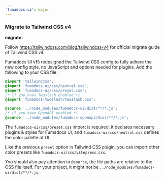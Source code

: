 ```yaml
---
'fumadocs-ui': major
---
```


### Migrate to Tailwind CSS v4

**migrate:**

Follow https://tailwindcss.com/blog/tailwindcss-v4 for official migrate guide of Tailwind CSS v4.

Fumadocs UI v15 redesigned the Tailwind CSS config to fully adhere the new config style, no JavaScript and options needed for plugins.
Add the following to your CSS file:

```css
@import 'tailwindcss';
@import 'fumadocs-ui/css/neutral.css';
@import 'fumadocs-ui/css/preset.css';
/* if you have Twoslash enabled */
@import 'fumadocs-twoslash/twoslash.css';

@source '../node_modules/fumadocs-ui/dist/**/*.js';
/* if you have OpenAPI enabled */
@source '../node_modules/fumadocs-openapi/dist/**/*.js';
```

The `fumadocs-ui/css/preset.css` import is required, it declares necessary plugins & styles for Fumadocs UI, and `fumadocs-ui/css/neutral.css` defines the color palette of UI.

Like the previous `preset` option in Tailwind CSS plugin, you can import other color presets like `fumadocs-ui/css/vitepress.css`.

You should also pay attention to `@source`, the file paths are relative to the CSS file itself. For your project, it might not be `../node_modules/fumadocs-ui/dist/**/*.js`.